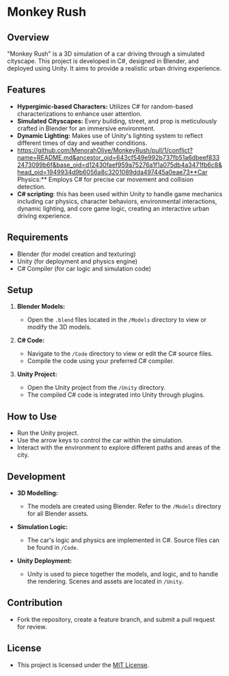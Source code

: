 
# Monkey Rush

## Overview
"Monkey Rush" is a 3D simulation of a car driving through a simulated cityscape. This project is developed in C#, designed in Blender, and deployed using Unity. It aims to provide a realistic urban driving experience.

## Features
- **Hypergimic-based Characters:** Utilizes C# for random-based characterizations to enhance user attention.
- **Simulated Cityscapes:** Every building, street, and prop is meticulously crafted in Blender for an immersive environment.
- **Dynamic Lighting:** Makes use of Unity's lighting system to reflect different times of day and weather conditions.
- https://github.com/MenorahOlive/MonkeyRush/pull/1/conflict?name=README.md&ancestor_oid=643cf549e992b737fb51a6dbeef8332473099b6f&base_oid=d12430faef959a75276a1f1a075db4a3471fb6c8&head_oid=1949934d9b6056a8c3201089dda497445a0eae73**Car Physics:** Employs C# for precise car movement and collision detection.
- **C# scripting**: this has been used within Unity to handle game mechanics including car physics, character behaviors, environmental interactions, dynamic lighting, and core game logic, creating an interactive urban driving experience.

## Requirements
- Blender (for model creation and texturing)
- Unity (for deployment and physics engine)
- C# Compiler (for car logic and simulation code)

## Setup
1. **Blender Models:**
   - Open the `.blend` files located in the `/Models` directory to view or modify the 3D models.

2. **C# Code:**
   - Navigate to the `/Code` directory to view or edit the C# source files.
   - Compile the code using your preferred C# compiler.

3. **Unity Project:**
   - Open the Unity project from the `/Unity` directory.
   - The compiled C# code is integrated into Unity through plugins.

## How to Use
- Run the Unity project.
- Use the arrow keys to control the car within the simulation.
- Interact with the environment to explore different paths and areas of the city.

## Development
- **3D Modelling:**
  - The models are created using Blender. Refer to the `/Models` directory for all Blender assets.

- **Simulation Logic:**
  - The car's logic and physics are implemented in C#. Source files can be found in `/Code`.

- **Unity Deployment:**
  - Unity is used to piece together the models, and logic, and to handle the rendering. Scenes and assets are located in `/Unity`.

## Contribution
- Fork the repository, create a feature branch, and submit a pull request for review.

## License
- This project is licensed under the [MIT License](LICENSE.md).



